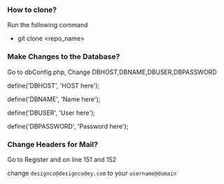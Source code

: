 ### How to clone?

Run the following command

- git clone <repo_name>

### Make Changes to the Database?

Go to dbConfig.php, Change DBHOST,DBNAME,DBUSER,DBPASSWORD

define('DBHOST', 'HOST here');

define('DBNAME', 'Name here');

define('DBUSER', 'User here');

define('DBPASSWORD', 'Password here');

### Change Headers for Mail?

Go to Register and on line 151 and 152  

change `designco@designcodey.com` to your `username@domain`